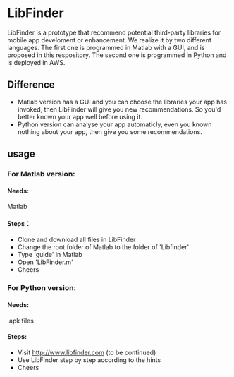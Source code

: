 # LibFinder
LibFinder is a prototype that recommend potential third-party libraries for mobile app develoment or enhancement.
We realize it by two different languages. The first one is programmed in Matlab with a GUI, and is proposed in this respository. The second one is programmed in Python and is deployed in AWS.
## Difference
* Matlab version has a GUI and you can choose the libraries your app has invoked, then LibFinder will give you new recommendations. So you'd better known your app well before using it.
* Python version can analyse your app automaticly, even you known nothing about your app, then give you some recommendations.

## usage
### For Matlab version:
#### Needs:
Matlab
#### Steps：
* Clone and download all files in LibFinder
* Change the root folder of Matlab to the folder of 'Libfinder'
* Type 'guide' in Matlab
* Open 'LibFinder.m'
* Cheers

### For Python version:
#### Needs:
.apk files
#### Steps:
* Visit http://www.libfinder.com (to be continued)
* Use LibFinder step by step according to the hints 
* Cheers
